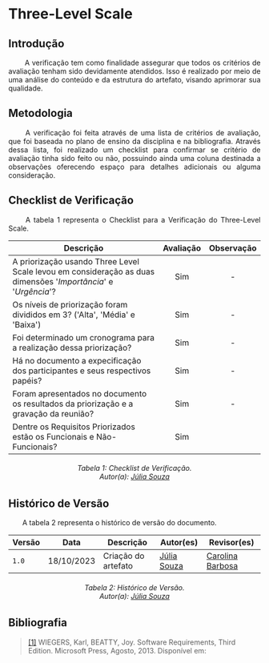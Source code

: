 # **Three-Level Scale**

## **Introdução**
<p align="justify">
&emsp;&emsp; A verificação tem como finalidade assegurar que todos os critérios de avaliação tenham sido devidamente atendidos. Isso é realizado por meio de uma análise do conteúdo e da estrutura do artefato, visando aprimorar sua qualidade.
</p>

## **Metodologia**
<p align="justify">
&emsp;&emsp; A verificação foi feita através de uma lista de critérios de avaliação, que foi baseada no plano de ensino da disciplina e na bibliografia. Através dessa lista, foi realizado um checklist para confirmar se  critério de avaliação tinha sido feito ou não, possuindo ainda uma coluna destinada a observações oferecendo espaço para detalhes adicionais ou alguma consideração.
</p>

## **Checklist de Verificação**
<p align="justify">
&emsp;&emsp; A tabela 1 representa o Checklist para a Verificação do Three-Level Scale.
</p>

| Descrição                                                                                                                                                                                                                                            | Avaliação | Observação |
| ---------------------------------------------------------------------------------------------------------------------------------------------------------------------------------------------------------------------------------------------------- | :-------: | :--------: |
| A priorização usando Three Level Scale levou em consideração as duas dimensões '_Importância_' e '_Urgência_'?                                                                                                                                                                     |     Sim    |     -      |
| Os níveis de priorização foram divididos em 3? ('Alta', 'Média' e 'Baixa')                                                                                                                                                                           |     Sim     |     -      |
| Foi determinado um cronograma para a realização dessa priorização?                                                                                                                                                                      |     Sim    |     -      |
| Há no documento a expecificação dos participantes e seus respectivos papéis?                                                                                                                                                                         |     Sim    |     -      |
| Foram apresentados no documento os resultados da priorização e a gravação da reunião?                                                                                                                                                                |     Sim    |     -      |
| Dentre os Requisitos Priorizados estão os Funcionais e Não-Funcionais?    |                                                                                     Sim     |         |     -      |

<h6 align="center"> Tabela 1: Checklist de Verificação.
<br> Autor(a): <a href="https://github.com/JuliaSSouza">Júlia Souza</a></h6>


## **Histórico de Versão**
<p align="justify">
&emsp;&emsp;A tabela 2 representa o histórico de versão do documento.
</p>

| Versão | Data       | Descrição           | Autor(es)                                                                                           | Revisor(es)                                     |
|--------|------------|---------------------|-----------------------------------------------------------------------------------------------------|-------------------------------------------------|
| `1.0`  | 18/10/2023 | Criação do artefato | [Júlia Souza](https://github.com/JuliaSSouza) | [Carolina Barbosa](https://github.com/CarolinaBarb) |


<h6 align="center"> Tabela 2: Histórico de Versão.
<br> Autor(a): <a href="https://github.com/JuliaSSouza">Júlia Souza</a></h6>

## **Bibliografia**

> <a href="https://aprender3.unb.br/pluginfile.php/2692778/mod_resource/content/2/PriorizaA%CC%83%C2%A7A%CC%83%C2%A3o%20de%20Req.pdf">[1]</a> WIEGERS, Karl, BEATTY, Joy. Software Requirements, Third Edition. Microsoft Press, Agosto, 2013. Disponível em:
